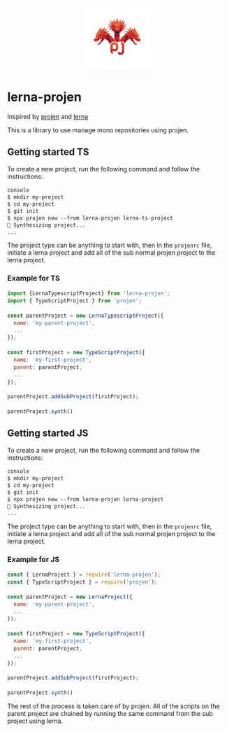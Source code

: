 <p align="center">
  <img src="./assets/lerna-projen_200.png" width="150px" />
</p>

# lerna-projen

Inspired by [projen](https://github.com/projen/projen) and [lerna](https://github.com/lerna/lerna)

This is a library to use manage mono repositories using projen.

## Getting started TS

To create a new project, run the following command and follow the instructions:

```
console
$ mkdir my-project
$ cd my-project
$ git init
$ npx projen new --from lerna-projen lerna-ts-project
🤖 Synthesizing project...
...
```

The project type can be anything to start with, then in the `projenrc` file, initiate a lerna project and add all of the sub normal projen project to the lerna project.

### Example for TS
```javascript
import {LernaTypescriptProject} from 'lerna-projen';
import { TypeScriptProject } from 'projen';

const parentProject = new LernaTypescriptProject({
  name: 'my-parent-project',
  ...
});

const firstProject = new TypeScriptProject({
  name: 'my-first-project',
  parent: parentProject,
  ...
});

parentProject.addSubProject(firstProject);

parentProject.synth()
```

## Getting started JS

To create a new project, run the following command and follow the instructions:

```
console
$ mkdir my-project
$ cd my-project
$ git init
$ npx projen new --from lerna-projen lerna-project
🤖 Synthesizing project...
...
```

The project type can be anything to start with, then in the `projenrc` file, initiate a lerna project and add all of the sub normal projen project to the lerna project.

### Example for JS
```javascript
const { LernaProject } = require('lerna-projen');
const { TypeScriptProject } = require('projen');

const parentProject = new LernaProject({
  name: 'my-parent-project',
  ...
});

const firstProject = new TypeScriptProject({
  name: 'my-first-project',
  parent: parentProject,
  ...
});

parentProject.addSubProject(firstProject);

parentProject.synth()
```

The rest of the process is taken care of by projen. All of the scripts on the parent project are chained by running the same command from the sub project using lerna.
